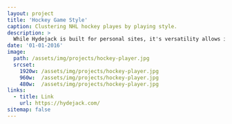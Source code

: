 ```yaml
---
layout: project
title: 'Hockey Game Style'
caption: Clustering NHL hockey playes by playing style.
description: >
  While Hydejack is built for personal sites, it's versatility allows it to be used a product page as well.
date: '01-01-2016'
image: 
  path: /assets/img/projects/hockey-player.jpg
  srcset: 
    1920w: /assets/img/projects/hockey-player.jpg
    960w:  /assets/img/projects/hockey-player.jpg
    480w:  /assets/img/projects/hockey-player.jpg
links:
  - title: Link
    url: https://hydejack.com/
sitemap: false
---
```


